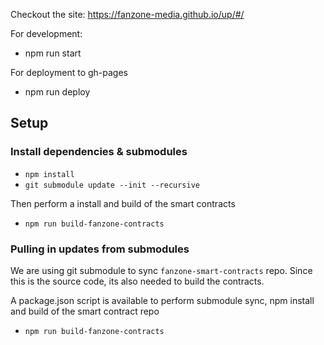 Checkout the site: https://fanzone-media.github.io/up/#/

For development:

- npm run start

For deployment to gh-pages

- npm run deploy

## Setup

### Install dependencies & submodules

- `npm install`
- `git submodule update --init --recursive`

Then perform a install and build of the smart contracts

- `npm run build-fanzone-contracts`

### Pulling in updates from submodules

We are using git submodule to sync `fanzone-smart-contracts` repo. Since this is the source code, its also needed to build the contracts.

A package.json script is available to perform submodule sync, npm install and build of the smart contract repo

- `npm run build-fanzone-contracts`
